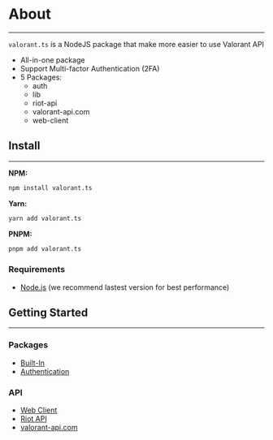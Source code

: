 # About

-----------

`valorant.ts` is a NodeJS package that make more easier to use Valorant API

- All-in-one package
- Support Multi-factor Authentication (2FA)
- 5 Packages:
  - auth
  - lib
  - riot-api
  - valorant-api.com
  - web-client

## Install

-----------

**NPM:**
```bash
npm install valorant.ts
```

**Yarn:**
```bash
yarn add valorant.ts
```

**PNPM:**
```bash
pnpm add valorant.ts
```

### Requirements

- [Node.js](https://nodejs.org/) (we recommend lastest version for best performance)

## Getting Started

-----------

### Packages

- [Built-In](../PACKAGE/build-in/Intro.md)
- [Authentication](../PACKAGE/auth/Intro.md)

### API

- [Web Client](../API/web-client/Intro.md)
- [Riot API](../API/riot-api/Intro.md)
- [valorant-api.com](../API/valorant-api.com/Intro.md)
